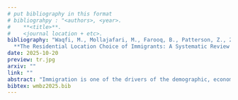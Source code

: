 ```yaml
---
# put bibliography in this format
# bibliograhpy : "<authors>, <year>.
#    **<title>**.
#    <journal location + etc>.
bibliography: "Waqfi, M., Mollajafari, M., Farooq, B., Patterson, Z., 2025.
  **The Residential Location Choice of Immigrants: A Systematic Review and Future Directions**. Transport Reviews." # surround Title with **<title>**
date: 2025-10-20
preview: tr.jpg
arxiv: ""
link: ""
abstract: "Immigration is one of the drivers of the demographic, economic, social and physical landscapes of countries like the United States, Canada, Australia, and New Zealand. Understanding how and why immigrants choose their residential locations and how urban infrastructure, especially transportation, influences the decision remain a research area that is critical but underexplored. Residential Location Choice (RLC) is a crucial focus in transportation planning research, as both land use and residential patterns significantly shape travel behaviour and transportation infrastructure. This study has three main goals based on a systematic review of 84 scientific publications. First, it examines the factors influencing immigrant location decisions, including socio-demographic characteristics, economic opportunities, social networks, housing affordability, transportation networks and institutional policies. Second, it assesses the methodologies and models used in the studies on immigrant residential location choice, and thirdly, it identifies critical research gaps and offers recommendations for future research. The findings reveal that social networks and economic factors facilitate immigrant settlement. We emphasise the need to better understand how immigrants choose where to live based on transportation networks through integrated land use and transport models and the need for a more nuanced understanding of diverse immigrant needs, which is crucial for creating inclusive and considerate policies. We also highlight the need for longitudinal studies and better predictive models to further our understanding of immigrant settlement patterns."
bibtex: wmbz2025.bib
---
```

